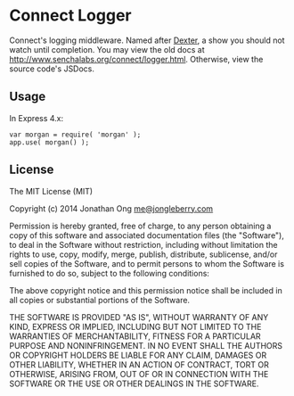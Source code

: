 # Connect Logger

Connect's logging middleware. Named after [Dexter](http://en.wikipedia.org/wiki/Dexter_Morgan), a show you should not watch until completion. You may view the old docs at http://www.senchalabs.org/connect/logger.html. Otherwise, view the source code's JSDocs.

## Usage

In Express 4.x:


    var morgan = require( 'morgan' );
    app.use( morgan() );


## License

The MIT License (MIT)

Copyright (c) 2014 Jonathan Ong me@jongleberry.com

Permission is hereby granted, free of charge, to any person obtaining a copy of this software and associated documentation files (the "Software"), to deal in the Software without restriction, including without limitation the rights to use, copy, modify, merge, publish, distribute, sublicense, and/or sell copies of the Software, and to permit persons to whom the Software is furnished to do so, subject to the following conditions:

The above copyright notice and this permission notice shall be included in all copies or substantial portions of the Software.

THE SOFTWARE IS PROVIDED "AS IS", WITHOUT WARRANTY OF ANY KIND, EXPRESS OR IMPLIED, INCLUDING BUT NOT LIMITED TO THE WARRANTIES OF MERCHANTABILITY, FITNESS FOR A PARTICULAR PURPOSE AND NONINFRINGEMENT. IN NO EVENT SHALL THE AUTHORS OR COPYRIGHT HOLDERS BE LIABLE FOR ANY CLAIM, DAMAGES OR OTHER LIABILITY, WHETHER IN AN ACTION OF CONTRACT, TORT OR OTHERWISE, ARISING FROM, OUT OF OR IN CONNECTION WITH THE SOFTWARE OR THE USE OR OTHER DEALINGS IN THE SOFTWARE.
